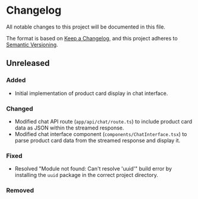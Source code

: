# Changelog

All notable changes to this project will be documented in this file.

The format is based on [Keep a Changelog](https://keepachangelog.com/en/1.0.0/), and this project adheres to [Semantic Versioning](https://semver.org/spec/v2.0.0.html).

## Unreleased

### Added
- Initial implementation of product card display in chat interface.

### Changed
- Modified chat API route (`app/api/chat/route.ts`) to include product card data as JSON within the streamed response.
- Modified chat interface component (`components/ChatInterface.tsx`) to parse product card data from the streamed response and display it.

### Fixed
- Resolved "Module not found: Can't resolve 'uuid'" build error by installing the `uuid` package in the correct project directory.

### Removed
